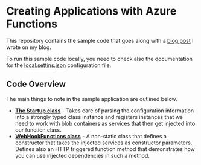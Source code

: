 Creating Applications with Azure Functions
==========================================

This repository contains the sample code that goes along with a [blog post](https://mikaberglund.com/2019/09/15/create-rest-apis-with-azure-functions/) I wrote on my blog.

To run this sample code locally, you need to check also the documentation for the [local.settins.json](SampleFunctionApplication/local.settings.json.md) configuration file.


Code Overview
-------------

The main things to note in the sample application are outlined below.

- [**The Startup class**](SampleFunctionApplication/Startup.cs) - Takes care of parsing the configuration information into a strongly typed class instance and registers instances that we need to work with blob containers as services that then get injected into our function class.
- [**WebHookFunctions class**](SampleFunctionApplication/WebhookFunctions.cs) - A non-static class that defines a constructor that takes the injected services as constructor parameters. Defines also an HTTP triggered function method that demonstrates how you can use injected dependencies in such a method.